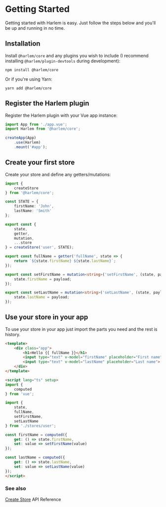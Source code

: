 # Getting Started

Getting started with Harlem is easy. Just follow the steps below and you'll be up and running in no time.

## Installation

Install `@harlem/core` and any plugins you wish to include (I recommend installing `@harlem/plugin-devtools` during development):
```
npm install @harlem/core
```
Or if you're using Yarn:
```
yarn add @harlem/core
```

## Register the Harlem plugin

Register the Harlem plugin with your Vue app instance:
```typescript
import App from './app.vue';
import Harlem from '@harlem/core';

createApp(App)
    .use(Harlem)
    .mount('#app');
```

## Create your first store

Create your store and define any getters/mutations:

```typescript
import {
    createStore
} from '@harlem/core';

const STATE = {
    firstName: 'John',
    lastName: 'Smith'
};

export const {
    state,
    getter,
    mutation,
    ...store
} = createStore('user', STATE);

export const fullName = getter('fullName', state => {
    return `${state.firstName} ${state.lastName}`;
});

export const setFirstName = mutation<string>('setFirstName', (state, payload) => {
    state.firstName = payload;
});

export const setLastName = mutation<string>('setLastName', (state, payload) => {
    state.lastName = payload;
});
```

## Use your store in your app

To use your store in your app just import the parts you need and the rest is history.

```html
<template>
    <div class="app">
        <h1>Hello {{ fullName }}</h1>
        <input type="text" v-model="firstName" placeholder="First name">
        <input type="text" v-model="lastName" placeholder="Last name">
    </div>
</template>

<script lang="ts" setup>
import {
    computed
} from 'vue';

import {
    state,
    fullName,
    setFirstName,
    setLastName
} from './stores/user';

const firstName = computed({
    get: () => state.firstName,
    set: value => setFirstName(value)
});

const lastName = computed({
    get: () => state.lastName,
    set: value => setLastName(value)
});
</script>
```

### See also

[Create Store](/api/#createStore) API Reference